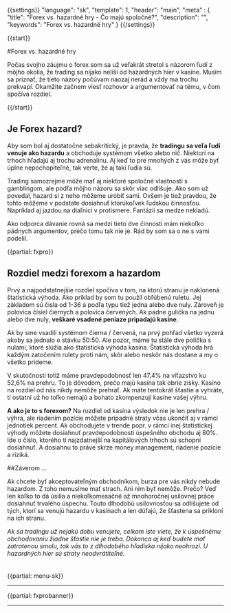 {{settings}}
  "language": "sk",
  "template": 1,
  "header": "main",
  "meta" : {
    "title": "Forex vs. hazardné hry - Čo majú spoločné?",
    "description": "",
    "keywords": "Forex vs. hazardné hry"
  }
{{/settings}}

<div class="row">
<div class="col-md-9" role="main" markdown="1">

{{start}} 

#Forex vs. hazardné hry

Počas svojho záujmu o forex som sa už veľakrát stretol s názorom ľudí z môjho okolia, že trading sa nijako nelíši od hazardných hier v kasíne. Musím sa priznať, že tieto názory počúvam naozaj nerád a vždy ma trochu prekvapí. Okamžite začnem viesť rozhovor a argumentovať na tému, v čom spočíva rozdiel.

{{/start}}

## Je Forex hazard?

Aby som bol aj dostatočne sebakritický, je pravda, že **tradingu sa veľa ľudí venuje ako hazardu** a obchoduje systémom všetko alebo nič. Niektorí na trhoch hľadajú aj trochu adrenalínu. Aj keď to pre mnohých z vás môže byť úplne nepochopiteľné, tak verte, že aj takí ľudia sú.

Trading samozrejme môže mať aj niektoré spoločné vlastnosti s gamblingom, ale podľa môjho názoru sa skôr viac odlišuje. Ako som už povedal, hazard si z neho môžeme urobiť sami. Ovšem je tiež pravdou, že tohto môžeme v podstate dosiahnuť ktorúkoľvek ľudskou činnosťou. Napríklad aj jazdou na diaľnici v protismere. Fantázii sa medze nekladú.

Ako odporca dávanie rovná sa medzi tieto dve činnosti mám niekoľko pádnych argumentov, prečo tomu tak nie je. Rád by som sa o ne s vami podelil.


{{partial: fxpro}}

## Rozdiel medzi forexom a hazardom

Prvý a najpodstatnejšie rozdiel spočíva v tom, na ktorú stranu je naklonená štatistická výhoda. Ako príklad by som tu použil obľúbenú ruletu. Jej základom sú čísla od 1-36 a podľa typu tiež jedna alebo dve nuly. Zároveň je polovica čísiel čiernych a polovica červených. Ak padne gulička na jednu alebo dve nuly, **veškaré vsadené peniaze pripadajú kasíne**.

Ak by sme vsadili systémom čierna / červená, na prvý pohľad všetko vyzerá akoby sa jednalo o stávku 50:50. Ale pozor, máme tu stále dve políčka s nulami, ktoré slúžia ako štatistická výhoda kasína. Štatistická výhoda hrá každým zatočením rulety proti nám, skôr alebo neskôr nás dostane a my o všetko prídeme.

V skutočnosti totiž máme pravdepodobnosť len 47,4% na víťazstvo ku 52,6% na prehru. To je dôvodom, prečo majú kasína tak obrie zisky. Kasíno na rozdiel od nás nikdy nemôže prehrať. Ak máte tentokrát šťastie a vyhráte, tí ostatní už ho toľko nemajú a bohato zkompenzují kasíne vašej výhru.

**A ako je to s forexom?** Na rozdiel od kasína výsledok nie je len prehra / výhra, ale riadením pozície môžete prípadné straty včas ukončiť aj v rámci jednotiek percent. Ak obchodujete v trende popr. v rámci inej štatistickej výhody môžete dosiahnuť pravdepodobnosti úspešného obchodu aj 80%. Ide o číslo, ktorého tí najzdatnejší na kapitálových trhoch sú schopní dosiahnuť. A dosiahnu to práve skrze money management, riadenie pozície a riziká.

##Záverom ...

Ak chcete byť akceptovateľným obchodníkom, burza pre vás nikdy nebude hazardom. Z toho nemusíme mať strach. Ani ním byť nemôže. Prečo? Veď len koľko to dá úsilia a niekoľkomesačné až mnohoročnej usilovnej práce dosiahnuť trvalého úspechu. Touto dlhodobú usilovnosťou sa odlišujete od tých, ktorí sa venujú hazardu v kasínach a len dúfajú, že šťastena sa prikloní na ich stranu.

*Ak sa tradingu už nejakú dobu venujete, celkom iste viete, že k úspešnému obchodovaniu žiadne šťastie nie je treba. Dokonca aj keď budete mať zatratenou smolu, tak vás to z dlhodobého hľadiska nijako neohrozí. U hazardných hier sú straty neodvrátiteľné.*

</div>
<div class="col-md-3" markdown="1">
<div class="well" markdown="1" style="margin-top: 2.5em">

{{partial: menu-sk}}

</div>


- - -


{{partial: fxprobanner}}

- - -



</div>
</div>
